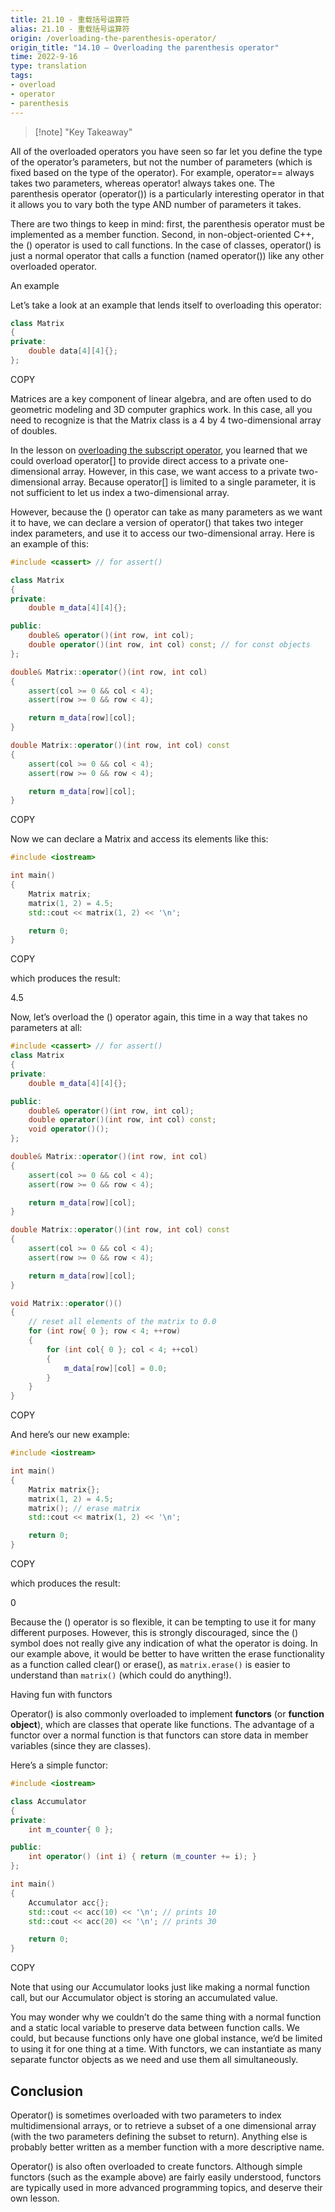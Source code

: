 ```yaml
---
title: 21.10 - 重载括号运算符
alias: 21.10 - 重载括号运算符
origin: /overloading-the-parenthesis-operator/
origin_title: "14.10 — Overloading the parenthesis operator"
time: 2022-9-16
type: translation
tags:
- overload
- operator
- parenthesis
---
```


> [!note] "Key Takeaway"

All of the overloaded operators you have seen so far let you define the type of the operator’s parameters, but not the number of parameters (which is fixed based on the type of the operator). For example, operator== always takes two parameters, whereas operator! always takes one. The parenthesis operator (operator()) is a particularly interesting operator in that it allows you to vary both the type AND number of parameters it takes.

There are two things to keep in mind: first, the parenthesis operator must be implemented as a member function. Second, in non-object-oriented C++, the () operator is used to call functions. In the case of classes, operator() is just a normal operator that calls a function (named operator()) like any other overloaded operator.

An example

Let’s take a look at an example that lends itself to overloading this operator:

```cpp
class Matrix
{
private:
    double data[4][4]{};
};
```

COPY

Matrices are a key component of linear algebra, and are often used to do geometric modeling and 3D computer graphics work. In this case, all you need to recognize is that the Matrix class is a 4 by 4 two-dimensional array of doubles.

In the lesson on [overloading the subscript operator](https://www.learncpp.com/cpp-tutorial/98-overloading-the-subscript-operator/), you learned that we could overload operator[] to provide direct access to a private one-dimensional array. However, in this case, we want access to a private two-dimensional array. Because operator[] is limited to a single parameter, it is not sufficient to let us index a two-dimensional array.

However, because the () operator can take as many parameters as we want it to have, we can declare a version of operator() that takes two integer index parameters, and use it to access our two-dimensional array. Here is an example of this:

```cpp
#include <cassert> // for assert()

class Matrix
{
private:
    double m_data[4][4]{};

public:
    double& operator()(int row, int col);
    double operator()(int row, int col) const; // for const objects
};

double& Matrix::operator()(int row, int col)
{
    assert(col >= 0 && col < 4);
    assert(row >= 0 && row < 4);

    return m_data[row][col];
}

double Matrix::operator()(int row, int col) const
{
    assert(col >= 0 && col < 4);
    assert(row >= 0 && row < 4);

    return m_data[row][col];
}
```

COPY

Now we can declare a Matrix and access its elements like this:

```cpp
#include <iostream>

int main()
{
    Matrix matrix;
    matrix(1, 2) = 4.5;
    std::cout << matrix(1, 2) << '\n';

    return 0;
}
```

COPY

which produces the result:

4.5

Now, let’s overload the () operator again, this time in a way that takes no parameters at all:

```cpp
#include <cassert> // for assert()
class Matrix
{
private:
    double m_data[4][4]{};

public:
    double& operator()(int row, int col);
    double operator()(int row, int col) const;
    void operator()();
};

double& Matrix::operator()(int row, int col)
{
    assert(col >= 0 && col < 4);
    assert(row >= 0 && row < 4);

    return m_data[row][col];
}

double Matrix::operator()(int row, int col) const
{
    assert(col >= 0 && col < 4);
    assert(row >= 0 && row < 4);

    return m_data[row][col];
}

void Matrix::operator()()
{
    // reset all elements of the matrix to 0.0
    for (int row{ 0 }; row < 4; ++row)
    {
        for (int col{ 0 }; col < 4; ++col)
        {
            m_data[row][col] = 0.0;
        }
    }
}
```

COPY

And here’s our new example:

```cpp
#include <iostream>

int main()
{
    Matrix matrix{};
    matrix(1, 2) = 4.5;
    matrix(); // erase matrix
    std::cout << matrix(1, 2) << '\n';

    return 0;
}
```

COPY

which produces the result:

0

Because the () operator is so flexible, it can be tempting to use it for many different purposes. However, this is strongly discouraged, since the () symbol does not really give any indication of what the operator is doing. In our example above, it would be better to have written the erase functionality as a function called clear() or erase(), as `matrix.erase()` is easier to understand than `matrix()` (which could do anything!).

Having fun with functors

Operator() is also commonly overloaded to implement **functors** (or **function object**), which are classes that operate like functions. The advantage of a functor over a normal function is that functors can store data in member variables (since they are classes).

Here’s a simple functor:

```cpp
#include <iostream>

class Accumulator
{
private:
    int m_counter{ 0 };

public:
    int operator() (int i) { return (m_counter += i); }
};

int main()
{
    Accumulator acc{};
    std::cout << acc(10) << '\n'; // prints 10
    std::cout << acc(20) << '\n'; // prints 30

    return 0;
}
```

COPY

Note that using our Accumulator looks just like making a normal function call, but our Accumulator object is storing an accumulated value.

You may wonder why we couldn’t do the same thing with a normal function and a static local variable to preserve data between function calls. We could, but because functions only have one global instance, we’d be limited to using it for one thing at a time. With functors, we can instantiate as many separate functor objects as we need and use them all simultaneously.

## Conclusion

Operator() is sometimes overloaded with two parameters to index multidimensional arrays, or to retrieve a subset of a one dimensional array (with the two parameters defining the subset to return). Anything else is probably better written as a member function with a more descriptive name.

Operator() is also often overloaded to create functors. Although simple functors (such as the example above) are fairly easily understood, functors are typically used in more advanced programming topics, and deserve their own lesson.